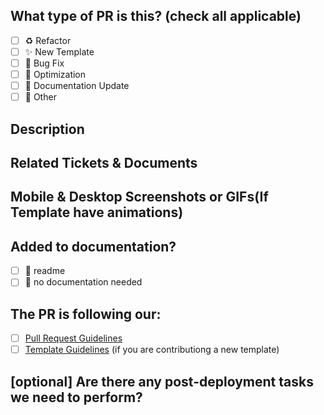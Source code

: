 <!--
  For Work In Progress Pull Requests, please use the Draft PR feature,
  see https://github.blog/2019-02-14-introducing-draft-pull-requests/ for further details.
  
  For a timely review/response, please avoid force-pushing additional
  commits if your PR already received reviews or comments.
  
  Before submitting a Pull Request, please ensure you've done the following:
  - 📖 Read the Templates Contributing Guide: https://github.com/mudit023/templates/blob/main/CONTRIBUTING.md.
  - 📖 Read the Templates Code of Conduct: https://github.com/mudit023/templates/blob/main/CODE_OF_CONDUCT.md.
  - 👷‍♀️ Create small PRs. In most cases, this will be possible.
  - 📝 Use descriptive commit messages.
  - 📗 Update any related documentation and include any relevant screenshots.
-->

## What type of PR is this? (check all applicable)

- [ ] ♻️ Refactor
- [ ] ✨ New Template
- [ ] 🐛 Bug Fix
- [ ] 👷 Optimization
- [ ] 📝 Documentation Update
- [ ] 🚩 Other

## Description



## Related Tickets & Documents



## Mobile & Desktop Screenshots or GIFs(If Template have animations)



## Added to documentation?

- [ ] 📜 readme
- [ ] 🙅 no documentation needed
## The PR is following our:  
- [ ] [Pull Request Guidelines](https://github.com/mudit023/templates/blob/main/CONTRIBUTING.md#things-to-keep-in-mind-before-making-a-pull-request)
- [ ] [Template Guidelines](https://github.com/mudit023/templates/blob/main/TEMPLATE_GUIDELINES.md) (if you are contributiong a new template) 

## [optional] Are there any post-deployment tasks we need to perform?



